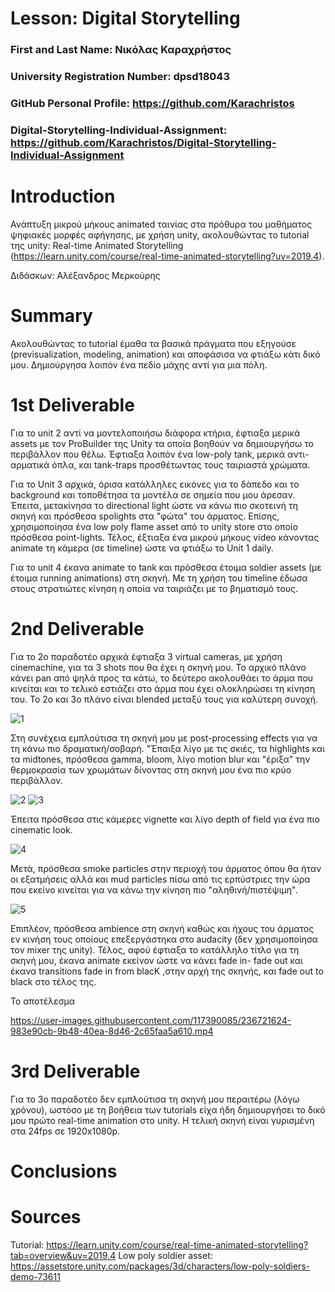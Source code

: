 # Lesson: Digital Storytelling

### First and Last Name: Νικόλας Καραχρήστος
### University Registration Number: dpsd18043 
### GitHub Personal Profile: https://github.com/Karachristos 
### Digital-Storytelling-Individual-Assignment: https://github.com/Karachristos/Digital-Storytelling-Individual-Assignment

# Introduction

Ανάπτυξη μικρού μήκους animated ταινίας στα πρόθυρα του μαθήματος ψηφιακές μορφές αφήγησης, με χρήση unity, ακολουθώντας το tutorial της unity: Real-time Animated Storytelling (https://learn.unity.com/course/real-time-animated-storytelling?uv=2019.4).

Διδάσκων: Αλέξανδρος Μερκούρης

# Summary

Ακολουθώντας το tutorial έμαθα τα βασικά πράγματα που εξηγούσε (previsualization, modeling, animation) και αποφάσισα να φτιάξω κάτι δικό μου.
Δημιούργησα λοιπόν ένα πεδίο μάχης αντί για μια πόλη.

# 1st Deliverable

Για το unit 2 αντί να μοντελοποιήσω διάφορα κτήρια, έφτιαξα μερικά assets με τον ProBuilder της Unity τα οποία βοηθούν να δημιουργήσω το περιβάλλον που θέλω.
Έφτιαξα λοιπόν ένα low-poly tank, μερικά αντι-αρματικά όπλα, και tank-traps προσθέτωντας τους ταιριαστά χρώματα.

Για το Unit 3 αρχικά, όρισα κατάλληλες εικόνες για το δάπεδο και το background και τοποθέτησα τα μοντέλα σε σημεία που μου άρεσαν.
Έπειτα, μετακίνησα το directional light ώστε να κάνω πιο σκοτεινή τη σκηνή και πρόσθεσα spolights στα "φώτα" του άρματος. Επίσης, χρησιμοποίησα ένα low poly flame asset από το unity store στο οποίο πρόσθεσα point-lights. Τέλος, έξτιαξα ένα μικρού μήκους video κάνοντας animate τη κάμερα (σε timeline) ώστε να φτιάξω το Unit 1 daily.

Για το unit 4 έκανα animate το tank και πρόσθεσα έτοιμα soldier assets (με έτοιμα running animations) στη σκηνή. Με τη χρήση του timeline έδωσα στους στρατιώτες κίνηση 
η οποία να ταιριάζει με το βηματισμό τους.

# 2nd Deliverable

Για το 2ο παραδοτέο αρχικά έφτιαξα 3 virtual cameras, με χρήση cinemachine, για τα 3 shots που θα έχει η σκηνή μου.
Το αρχικό πλάνο κάνει pan από ψηλά προς τα κάτω, το δεύτερο ακολουθάει το άρμα που κινείται και το τελικό εστιάζει στο άρμα που έχει ολοκληρώσει τη κίνηση του.
Το 2ο και 3ο πλάνο είναι blended μεταξύ τους για καλύτερη συνοχή.

![1](https://user-images.githubusercontent.com/117390085/236718311-cba41411-9e2f-4e5d-a7a9-f8f510824a54.PNG)

Στη συνέχεια εμπλούτισα τη σκηνή μου με post-processing effects για να τη κάνω πιο δραματική/σοβαρή. "Έπαιξα λίγο με τις σκιές, τα highlights και τα midtones, πρόσθεσα gamma, bloom, λίγο motion blur και "έριξα" την θερμοκρασία των χρωμάτων δίνοντας στη σκηνή μου ένα πιο κρύο περιβάλλον.

![2](https://user-images.githubusercontent.com/117390085/236719679-95425a54-0017-4d31-9ed4-9844e30cc590.PNG)
![3](https://user-images.githubusercontent.com/117390085/236719693-23828537-c7c6-4352-9e41-b25c0cf0f9df.PNG)

Έπειτα πρόσθεσα στις κάμερες vignette και λίγο depth of field για ένα πιο cinematic look.

![4](https://user-images.githubusercontent.com/117390085/236720007-410d429d-748e-4c0d-bf4a-d690c2659611.PNG)

Μετά, πρόσθεσα smoke particles στην περιοχή του άρματος όπου θα ήταν οι εξατμήσεις αλλά και mud particles πίσω από τις ερπύστριες την ώρα που εκείνο κινείται για να κάνω την κίνηση πιο "αληθινή/πιστέψιμη".

![5](https://user-images.githubusercontent.com/117390085/236720591-3ba19e5e-8155-4d91-8fa7-21930390a662.PNG)

Επιπλέον, πρόσθεσα ambience στη σκηνή καθώς και ήχους του άρματος εν κινήση τους οποίους επεξεργάστηκα στο audacity (δεν χρησιμοποίησα τον mixer της unity).
Τέλος, αφού έφτιαξα το κατάλληλο τίτλο για τη σκηνή μου, έκανα animate εκείνον ώστε να κάνει fade in- fade out και έκανα transitions fade in from blacK ,στην αρχή της σκηνής, και fade out to black στο τέλος της. 

To αποτέλεσμα

https://user-images.githubusercontent.com/117390085/236721624-983e90cb-9b48-40ea-8d46-2c65faa5a610.mp4



# 3rd Deliverable 
Για το 3ο παραδοτέο δεν εμπλούτισα τη σκηνή μου περαιτέρω (λόγω χρόνου), ωστόσο με τη βοήθεια των tutorials είχα ήδη δημιουργήσει το δικό μου πρώτο real-time animation στο unity.
Η τελική σκηνή είναι γυρισμένη στα 24fps σε 1920x1080p.

# Conclusions


# Sources
Tutorial: https://learn.unity.com/course/real-time-animated-storytelling?tab=overview&uv=2019.4
Low poly soldier asset: https://assetstore.unity.com/packages/3d/characters/low-poly-soldiers-demo-73611 
